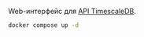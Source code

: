 Web-интерфейс для [API TimescaleDB](https://docs.timescale.com/api/latest/).

```sh
docker compose up -d
```

